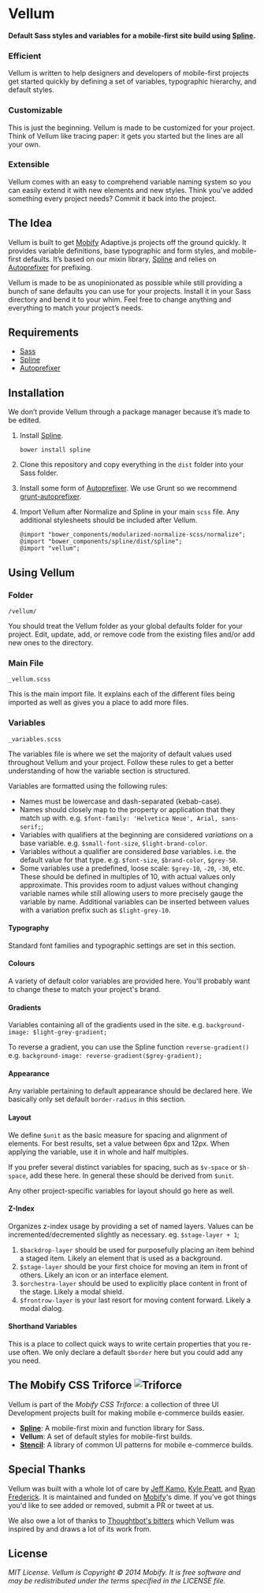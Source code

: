 # Vellum

**Default Sass styles and variables for a mobile-first site build using [Spline](http://github.com/mobify/spline).**

### Efficient

Vellum is written to help designers and developers of mobile-first projects get started quickly by defining a set of variables, typographic hierarchy, and default styles.

### Customizable

This is just the beginning. Vellum is made to be customized for your project. Think of Vellum like tracing paper: it gets you started but the lines are all your own.

### Extensible

Vellum comes with an easy to comprehend variable naming system so you can easily extend it with new elements and new styles. Think you've added something every project needs? Commit it back into the project.

## The Idea

Vellum is built to get [Mobify](http://www.mobify.com) Adaptive.js projects off the ground quickly. It provides variable definitions, base typographic and form styles, and mobile-first defaults. It’s based on our mixin library, [Spline](https://www.github.com/mobify/spline) and relies on [Autoprefixer](https://github.com/ai/autoprefixer) for prefixing.

Vellum is made to be as unopinionated as possible while still providing a bunch of sane defaults you can use for your projects. Install it in your Sass directory and bend it to your whim. Feel free to change anything and everything to match your project’s needs.

## Requirements

* [Sass](http://sass-lang.com/)
* [Spline](http://github.com/mobify/spline)
* [Autoprefixer](https://github.com/postcss/autoprefixer)

## Installation

We don’t provide Vellum through a package manager because it’s made to be edited.

1. Install [Spline](https://www.github.com/mobify/spline).

    ```bower install spline```
2. Clone this repository and copy everything in the `dist` folder into your Sass folder.
3. Install some form of [Autoprefixer](https://github.com/ai/autoprefixer). We use Grunt so we recommend [grunt-autoprefixer](https://github.com/nDmitry/grunt-autoprefixer).
4. Import Vellum after Normalize and Spline in your main `scss` file. Any additional stylesheets should be included after Vellum.

    ```
    @import "bower_components/modularized-normalize-scss/normalize";
    @import "bower_components/spline/dist/spline";
    @import "vellum";
    ```

## Using Vellum

### Folder
`/vellum/`

You should treat the Vellum folder as your global defaults folder for your project. Edit, update, add, or remove code from the existing files and/or add new ones to the directory.

### Main File
`_vellum.scss`

This is the main import file. It explains each of the different files being imported as well as gives you a place to add more files.

### Variables
`_variables.scss`

The variables file is where we set the majority of default values used throughout Vellum and your project. Follow these rules to get a better understanding of how the variable section is structured.

Variables are formatted using the following rules:
* Names must be lowercase and dash-separated (kebab-case).
* Names should closely map to the property or application that they match up with. e.g. `$font-family: 'Helvetica Neue', Arial, sans-serif;`;
* Variables with qualifiers at the beginning are considered _variations_ on a base variable. e.g. `$small-font-size`, `$light-brand-color`.
* Variables without a qualifier are considered _base_ variables. i.e. the default value for that type. e.g. `$font-size`, `$brand-color`, `$grey-50`.
* Some variables use a predefined, loose scale: `$grey-10`, `-20`, `-30`, etc. These should be defined in multiples of 10, with actual values only approximate. This provides room to adjust values without changing variable names while still allowing users to more precisely gauge the variable by name. Additional variables can be inserted between values with a variation prefix such as `$light-grey-10`.

#### Typography
Standard font families and typographic settings are set in this section.

#### Colours
A variety of default color variables are provided here. You'll probably want to change these to match your project's brand.

#### Gradients
Variables containing all of the gradients used in the site.
e.g. `background-image: $light-grey-gradient;`

To reverse a gradient, you can use the Spline function `reverse-gradient()`
e.g. `background-image: reverse-gradient($grey-gradient);`

#### Appearance
Any variable pertaining to default appearance should be declared here. We basically only set default `border-radius` in this section.

#### Layout
We define `$unit` as the basic measure for spacing and alignment of elements. For best results, set a value between 6px and 12px. When applying the variable, use it in whole and half multiples.

If you prefer several distinct variables for spacing, such as `$v-space` or `$h-space`, add these here. In general these should be derived from `$unit`.

Any other project-specific variables for layout should go here as well.

#### Z-Index
Organizes z-index usage by providing a set of named layers. Values can be incremented/decremented slightly as necessary. eg. `$stage-layer + 1`;

1. `$backdrop-layer` should be used for purposefully placing an item behind a staged item. Likely an element that is used as a background.
2. `$stage-layer` should be your first choice for moving an item in front of others. Likely an icon or an interface element.
3. `$orchestra-layer` should be used to explicitly place content in front of the stage. Likely a modal shield.
4. `$frontrow-layer` is your last resort for moving content forward. Likely a modal dialog.

#### Shorthand Variables
This is a place to collect quick ways to write certain properties that you re-use often. We only declare a default `$border` here but you could add any you need.

## The Mobify CSS Triforce ![Triforce](http://img4.wikia.nocookie.net/__cb20091113050618/zelda/images/1/1a/Obtained_Triforce_Piece.gif)

Vellum is part of the _Mobify CSS Triforce_: a collection of three UI Development projects built for making mobile e-commerce builds easier.

- [**Spline**](http://github.com/mobify/spline): A mobile-first mixin and function library for Sass.
- **Vellum**: A set of default styles for mobile-first builds.
- [**Stencil**](http://github.com/mobify/stencil): A library of common UI patterns for mobile e-commerce builds.

## Special Thanks

Vellum was built with a whole lot of care by [Jeff Kamo](http://www.twitter.com/jeffkamo), [Kyle Peatt](http://twitter.com/kpeatt), and [Ryan Frederick](http://twitter.com/ry5n). It is maintained and funded on [Mobify](http://www.mobify.com)'s dime. If you've got things you'd like to see added or removed, submit a PR or tweet at us.

We also owe a lot of thanks to [Thoughtbot's bitters](http://www.github.com/thoughtbot/bitters) which Vellum was inspired by and draws a lot of its work from.

## License

*MIT License. Vellum is Copyright © 2014 Mobify. It is free software and may be redistributed under the terms specified in the LICENSE file.*
